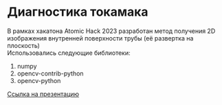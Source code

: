 # Диагностика токамака
В рамках хакатона Atomic Hack 2023 разработан метод получения 2D изображения внутренней поверхности  трубы (её развертка на плоскость) \
Использовались следующие библиотеки: 
1. numpy
2. opencv-contrib-python
3. opencv-python

[Ссылка на презентацию](https://docs.google.com/presentation/d/1BwfmaPEa-RFulURTELgUH_dCfFqe1lSG/edit?usp=sharing&ouid=117460489006141669470&rtpof=true&sd=true) 

